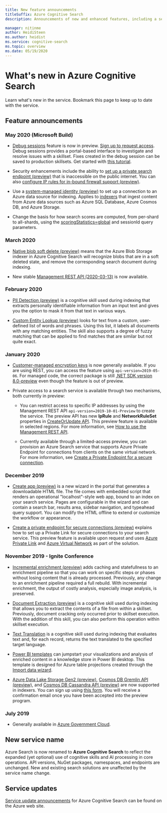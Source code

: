 ```yaml
---
title: New feature announcements
titleSuffix: Azure Cognitive Search
description: Announcements of new and enhanced features, including a service rename of Azure Search to Azure Cognitive Search.

manager: nitinme
author: HeidiSteen
ms.author: heidist
ms.service: cognitive-search
ms.topic: overview
ms.date: 05/19/2020
---
```

# What's new in Azure Cognitive Search

Learn what's new in the service. Bookmark this page to keep up to date with the service.

## Feature announcements

### May 2020 (Microsoft Build)

+ [Debug sessions](cognitive-search-debug-session.md) feature is now in preview. [Sign up to request access](https://aka.ms/DebugSessions). Debug sessions provides a portal-based interface to investigate and resolve issues with a skillset. Fixes created in the debug session can be saved to production skillsets. Get started with [this tutorial](cognitive-search-tutorial-debug-sessions.md).

+ Security enhancements include the ability to [set up a private search endpoint (preview)](service-create-private-endpoint.md) that is inaccessible on the public internet. You can also [configure IP rules for in-bound firewall support (preview)](service-configure-firewall.md).

+ Use a [system-managed identity (preview)](search-howto-managed-identities-data-sources.md) to set up a connection to an Azure data source for indexing. Applies to [indexers](search-indexer-overview.md) that ingest content from Azure data sources such as Azure SQL Database, Azure Cosmos DB, and Azure Storage.

+ Change the basis for how search scores are computed, from per-shard to all-shards, using the [scoringStatistics=global](index-similarity-and-scoring.md#scoring-statistics) and sessionId query parameters.

### March 2020

+ [Native blob soft delete (preview)](search-howto-indexing-azure-blob-storage.md#incremental-indexing-and-deletion-detection) means that the Azure Blob Storage indexer in Azure Cognitive Search will recognize blobs that are in a soft deleted state, and remove the corresponding search document during indexing.

+ New stable [Management REST API (2020-03-13)](https://docs.microsoft.com/rest/api/searchmanagement/management-api-versions) is now available. 

### February 2020

+ [PII Detection (preview)](cognitive-search-skill-pii-detection.md) is a cognitive skill used during indexing that extracts personally identifiable information from an input text and gives you the option to mask it from that text in various ways.

+ [Custom Entity Lookup (preview)](cognitive-search-skill-custom-entity-lookup.md ) looks for text from a custom, user-defined list of words and phrases. Using this list, it labels all documents with any matching entities. The skill also supports a degree of fuzzy matching that can be applied to find matches that are similar but not quite exact. 

### January 2020

+ [Customer-managed encryption keys](search-security-manage-encryption-keys.md) is now generally available. If you are using REST, you can access the feature using `api-version=2019-05-06`. For managed code, the correct package is still [.NET SDK version 8.0-preview](search-dotnet-sdk-migration-version-9.md) even though the feature is out of preview. 

+ Private access to a search service is available through two mechanisms, both currently in preview:

  + You can restrict access to specific IP addresses by using the Management REST API  `api-version=2019-10-01-Preview` to create the service. The preview API has new **IpRule** and **NetworkRuleSet** properties in [CreateOrUpdate API](https://docs.microsoft.com/rest/api/searchmanagement/2019-10-01-preview/createorupdate-service). This preview feature is available in selected regions. For more information, see [How to use the Management REST API](https://docs.microsoft.com/rest/api/searchmanagement/search-howto-management-rest-api).

  + Currently available through a limited-access preview, you can provision an Azure Search service that supports Azure Private Endpoint for connections from clients on the same virtual network. For more information, see [Create a Private Endpoint for a secure connection](service-create-private-endpoint.md).

### December 2019

+ [Create app (preview)](search-create-app-portal.md) is a new wizard in the portal that generates a downloadable HTML file. The file comes with embedded script that renders an operational "localhost"-style web app, bound to an index on your search service. Pages are configurable in the wizard and can contain a search bar, results area, sidebar navigation, and typeahead query support. You can modify the HTML offline to extend or customize the workflow or appearance.

+ [Create a private endpoint for secure connections (preview)](service-create-private-endpoint.md) explains how to set up a Private Link for secure connections to your search service. This preview feature is available upon request and uses [Azure Private Link](../private-link/private-link-overview.md) and [Azure Virtual Network](../virtual-network/virtual-networks-overview.md) as part of the solution.

### November 2019 - Ignite Conference

+ [Incremental enrichment (preview)](cognitive-search-incremental-indexing-conceptual.md) adds caching and statefullness to an enrichment pipeline so that you can work on specific steps or phases without losing content that is already processed. Previously, any change to an enrichment pipeline required a full rebuild. With incremental enrichment, the output of costly analysis, especially image analysis, is preserved.

<!-- 
+ Custom Entity Lookup is a cognitive skill used during indexing that allows you to provide a list of custom entities (such as part numbers, diseases, or names of locations you care about) that should be found within the text. It supports fuzzy matching, case-insensitive matching, and entity synonyms. -->

+ [Document Extraction (preview)](cognitive-search-skill-document-extraction.md) is a cognitive skill used during indexing that allows you to extract the contents of a file from within a skillset. Previously, document cracking only occurred prior to skillset execution. With the addition of this skill, you can also perform this operation within skillset execution.

+ [Text Translation](cognitive-search-skill-text-translation.md) is a cognitive skill used during indexing that evaluates text and, for each record, returns the text translated to the specified target language.

+ [Power BI templates](https://github.com/Azure-Samples/cognitive-search-templates/blob/master/README.md) can jumpstart your visualizations and analysis of enriched content in a knowledge store in Power BI desktop. This template is designed for Azure table projections created through the [Import data wizard](knowledge-store-create-portal.md).

+ [Azure Data Lake Storage Gen2 (preview)](search-howto-index-azure-data-lake-storage.md), [Cosmos DB Gremlin API (preview)](search-howto-index-cosmosdb.md), and [Cosmos DB Cassandra API (preview)](search-howto-index-cosmosdb.md) are now supported in indexers. You can sign up using [this form](https://aka.ms/azure-cognitive-search/indexer-preview). You will receive a confirmation email once you have been accepted into the preview program.

### July 2019

+ Generally available in [Azure Government Cloud](../azure-government/documentation-government-services-webandmobile.md#azure-cognitive-search).

<a name="new-service-name"></a>

## New service name

Azure Search is now renamed to **Azure Cognitive Search** to reflect the expanded (yet optional) use of cognitive skills and AI processing in core operations. API versions, NuGet packages, namespaces, and endpoints are unchanged. New and existing search solutions are unaffected by the service name change.

## Service updates

[Service update announcements](https://azure.microsoft.com/updates/?product=search&status=all) for Azure Cognitive Search can be found on the Azure web site.